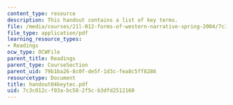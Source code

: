 ```yaml
---
content_type: resource
description: This handout contains a list of key terms.
file: /media/courses/21l-012-forms-of-western-narrative-spring-2004/7c3c012cf03abc582f5cb3dfd2512160_handout04keytec.pdf
file_type: application/pdf
learning_resource_types:
- Readings
ocw_type: OCWFile
parent_title: Readings
parent_type: CourseSection
parent_uid: 79b1ba26-8c0f-de5f-1d3c-fea8c5ff8286
resourcetype: Document
title: handout04keytec.pdf
uid: 7c3c012c-f03a-bc58-2f5c-b3dfd2512160
---
```

